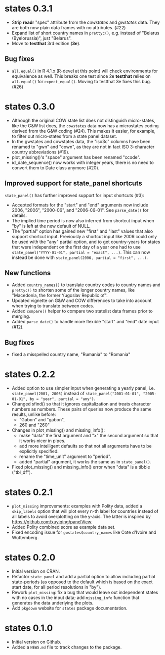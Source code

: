 
# states 0.3.1

- Strip **readr** "spec" attribute from the _cowstates_ and _gwstates_ data. They are both now plain data frames with no attributes. (#22)
- Expand list of short country names in `prettyc()`, e.g. instead of "Belarus (Byelorussia)", just "Belarus". 
- Move to **testthat** 3rd edition (**3e**). 

## Bug fixes

- `all.equal()` in R 4.1.x (R-devel at this point) will check environments for equivalence as well. This breaks one test since 2e **testthat** relies on `all.equal()` for `expect_equal()`. Moving to testthat 3e fixes this bug. (#26)

# states 0.3.0

- Although the original COW state list does not distinguish micro-states, like the G&W list does, the `cowstates` data now has a microstates coding derived from the G&W coding (#24). This makes it easier, for example, to filter out micro-states from a state panel dataset. 
- In the gwstates and cowstates data, the "iso3c" columns have been renamed to "gwn" and "cown", as they are not in fact ISO 3-character country abbreviations (#19).
- plot_missing()'s "space" argument has been renamed "ccode". 
- id_date_sequence() now works with integer years, there is no need to convert them to Date class anymore (#20).

## Improved support for state_panel shortcuts

`state_panel()` has further improved support for input shortcuts (#3):

- Accepted formats for the "start" and "end" arguments now include 2006, "2006", "2000-06", and "2006-06-01". See `parse_date()` for details. 
- The implied time period is now also inferred from shortcut input when "by" is left at the new default of NULL. 
- The "partial" option has gained new "first" and "last" values that also support shortcut input. Previously a shortcut input like 2006 could only be used with the "any" partial option, and to get country-years for states that were independent on the first day of a year one had to use `state_panel("YYYY-01-01", partial = "exact", ...)`. This can now instead be done with `state_panel(2006, partial = "first", ...)`. 

## New functions

- Added `country_names()` to translate country codes to country names and `prettyc()` to shorten some of the longer country names, like "Macedonia, the former Yugoslav Republic of".
- Updated vignette on G&W and COW differences to take into account when trying to translate between codes.
- Added `compare()` helper to compare two statelist data frames prior to merging. 
- Added `parse_date()` to handle more flexible "start" and "end" date input (#12). 

## Bug fixes

- fixed a misspelled country name, "Rumania" to "Romania"

# states 0.2.2

- Added option to use simpler input when generating a yearly panel, i.e. `state_panel(2001, 2005)` instead of `state_panel("2001-01-01", "2005-01-01", by = "year", partial = "any")`. 
- Changed sfind() so that it ignores capitalization and treats character numbers as numbers. These pairs of queries now produce the same results, unlike before:
  - "Gabon" and "gabon",
  - 260 and "260"
- Changes in plot_missing() and missing_info(): 
  - make "data" the first argument and "x" the second argument so that it works nicer in pipes. 
  - add more intelligent defaults so that not all arguments have to be explicitly specified.
  - rename the "time_unit" argument to "period".
  - added "partial" argument, it works the same as in `state_panel()`. 
- Fixed plot_missing() and missing_info() error when "data" is a tibble ("tbl_df"). 


# states 0.2.1

- `plot_missing` improvements: examples with Polity data, added a `skip_labels` option that will plot every n-th label for countries instead of all labels to avoid overplotting on the y-axis. The latter is inspired by https://github.com/xuyiqing/panelView.
- Added Polity combined score as example data set.
- Fixed encoding issue for `gwstates$country_names` like Cote d'Ivoire and Wüttemberg.

# states 0.2.0

- Initial version on CRAN.
- Refactor `state_panel` and add a partial option to allow including partial state-periods (as opposed to the default which is based on the exact start date, for all period resolutions in "by"). 
- Rework `plot_missing`: fix a bug that would leave out independent states with no cases in the input data; add `missing_info` function that generates the data underlying the plots.
- Add `pkgdown` website for `states` package documentation.

# states 0.1.0

- Initial version on Github. 
- Added a `NEWS.md` file to track changes to the package.



